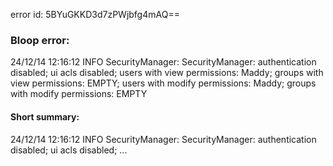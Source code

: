 error id: 5BYuGKKD3d7zPWjbfg4mAQ==
### Bloop error:

24/12/14 12:16:12 INFO SecurityManager: SecurityManager: authentication disabled; ui acls disabled; users with view permissions: Maddy; groups with view permissions: EMPTY; users with modify permissions: Maddy; groups with modify permissions: EMPTY
#### Short summary: 

24/12/14 12:16:12 INFO SecurityManager: SecurityManager: authentication disabled; ui acls disabled; ...
